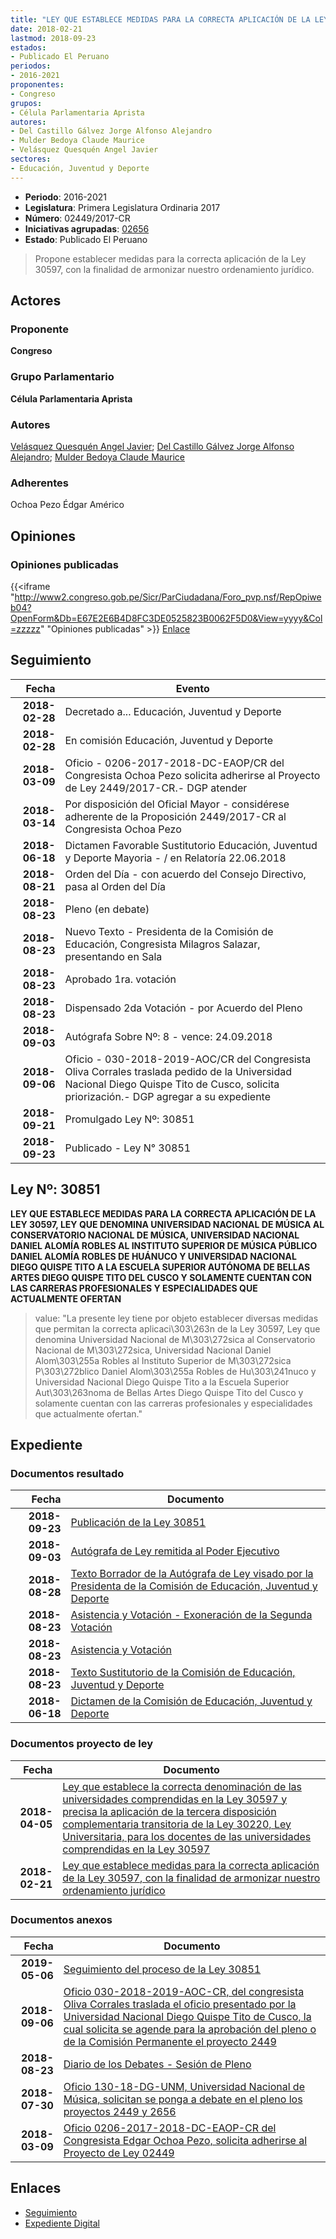 ```yaml
---
title: "LEY QUE ESTABLECE MEDIDAS PARA LA CORRECTA APLICACIÓN DE LA LEY 30597, CON LA FINALIDAD DE ARMONIZAR NUESTRO ORDENAMIENTO JURÍDICO"
date: 2018-02-21
lastmod: 2018-09-23
estados:
- Publicado El Peruano
periodos:
- 2016-2021
proponentes:
- Congreso
grupos:
- Célula Parlamentaria Aprista
autores:
- Del Castillo Gálvez Jorge Alfonso Alejandro
- Mulder Bedoya Claude Maurice
- Velásquez Quesquén Angel Javier
sectores:
- Educación, Juventud y Deporte
---
```

- **Periodo**: 2016-2021
- **Legislatura**: Primera Legislatura Ordinaria 2017
- **Número**: 02449/2017-CR
- **Iniciativas agrupadas**: [02656](../../02600/02656)
- **Estado**: Publicado El Peruano

> Propone establecer medidas para la correcta aplicación de la Ley 30597, con la finalidad de armonizar nuestro ordenamiento jurídico.


## Actores

### Proponente

**Congreso**

### Grupo Parlamentario

**Célula Parlamentaria Aprista**

### Autores

[Velásquez Quesquén Angel Javier](mailto:mailto:jvelasquezq@congreso.gob.pe); [Del Castillo Gálvez Jorge Alfonso Alejandro](mailto:mailto:jdelcastillo@congreso.gob.pe); [Mulder Bedoya Claude Maurice](mailto:mailto:mmulder@congreso.gob.pe)

### Adherentes

Ochoa Pezo Édgar Américo

## Opiniones

### Opiniones publicadas

{{<iframe "http://www2.congreso.gob.pe/Sicr/ParCiudadana/Foro_pvp.nsf/RepOpiweb04?OpenForm&Db=E67E2E6B4D8FC3DE0525823B0062F5D0&View=yyyy&Col=zzzzz" "Opiniones publicadas" >}}
[Enlace](http://www2.congreso.gob.pe/Sicr/ParCiudadana/Foro_pvp.nsf/RepOpiweb04?OpenForm&Db=E67E2E6B4D8FC3DE0525823B0062F5D0&View=yyyy&Col=zzzzz)


## Seguimiento

| Fecha | Evento |
|------:|--------|
| **2018-02-28** | Decretado a... Educación, Juventud y Deporte |
| **2018-02-28** | En comisión Educación, Juventud y Deporte |
| **2018-03-09** | Oficio - 0206-2017-2018-DC-EAOP/CR del Congresista Ochoa Pezo solicita adherirse al Proyecto de Ley 2449/2017-CR.- DGP atender |
| **2018-03-14** | Por disposición del Oficial Mayor - considérese adherente de la Proposición 2449/2017-CR al Congresista Ochoa Pezo |
| **2018-06-18** | Dictamen Favorable Sustitutorio Educación, Juventud y Deporte Mayoria - / en Relatoría 22.06.2018 |
| **2018-08-21** | Orden del Día - con acuerdo del Consejo Directivo, pasa al Orden del Día |
| **2018-08-23** | Pleno (en debate) |
| **2018-08-23** | Nuevo Texto - Presidenta de la Comisión de Educación, Congresista Milagros Salazar, presentando en Sala |
| **2018-08-23** | Aprobado 1ra. votación |
| **2018-08-23** | Dispensado 2da Votación - por Acuerdo del Pleno |
| **2018-09-03** | Autógrafa Sobre Nº: 8 - vence: 24.09.2018 |
| **2018-09-06** | Oficio - 030-2018-2019-AOC/CR del Congresista Oliva Corrales traslada pedido de la Universidad Nacional Diego Quispe Tito de Cusco, solicita priorización.- DGP agregar a su expediente |
| **2018-09-21** | Promulgado Ley Nº: 30851 |
| **2018-09-23** | Publicado - Ley N° 30851 |

## Ley Nº: 30851

**LEY QUE ESTABLECE MEDIDAS PARA LA CORRECTA APLICACIÓN DE LA LEY 30597, LEY QUE DENOMINA UNIVERSIDAD NACIONAL DE MÚSICA AL CONSERVATORIO NACIONAL DE MÚSICA, UNIVERSIDAD NACIONAL DANIEL ALOMÍA ROBLES AL INSTITUTO SUPERIOR DE MÚSICA PÚBLICO DANIEL ALOMÍA ROBLES DE HUÁNUCO Y UNIVERSIDAD NACIONAL DIEGO QUISPE TITO A LA ESCUELA SUPERIOR AUTÓNOMA DE BELLAS ARTES DIEGO QUISPE TITO DEL CUSCO Y SOLAMENTE CUENTAN CON LAS CARRERAS PROFESIONALES Y ESPECIALIDADES QUE ACTUALMENTE OFERTAN**

> value: "La presente ley tiene por objeto establecer diversas medidas que permitan la correcta aplicaci\303\263n de la Ley 30597, Ley que denomina Universidad Nacional de M\303\272sica al Conservatorio Nacional de M\303\272sica, Universidad Nacional Daniel Alom\303\255a Robles al Instituto Superior de M\303\272sica P\303\272blico Daniel Alom\303\255a Robles de Hu\303\241nuco y Universidad Nacional Diego Quispe Tito a la Escuela Superior Aut\303\263noma de Bellas Artes Diego Quispe Tito del Cusco y solamente cuentan con las carreras profesionales y especialidades que actualmente ofertan."


## Expediente

### Documentos resultado

| Fecha | Documento |
|------:|-----------|
| **2018-09-23** | [Publicación de la Ley 30851](http://www.leyes.congreso.gob.pe/Documentos/2016_2021/ADLP/Normas_Legales/30851-LEY.pdf) |
| **2018-09-03** | [Autógrafa de Ley remitida al Poder Ejecutivo](http://www.leyes.congreso.gob.pe/Documentos/2016_2021/ADLP/Texto_Aprobado/AU0244920180903.pdf) |
| **2018-08-28** | [Texto Borrador de la Autógrafa de Ley visado por la Presidenta de la Comisión de Educación, Juventud y Deporte](http://www.leyes.congreso.gob.pe/Documentos/2016_2021/Texto_Borrador_de_Autografa/BAU0244920180828.pdf) |
| **2018-08-23** | [Asistencia y Votación - Exoneración de la Segunda Votación](http://www.leyes.congreso.gob.pe/Documentos/2016_2021/Asistencia_y_Votacion/Proyectos_de_Ley/Exoneracion_de_Segunda_Votacion/ESV0244920180823.pdf) |
| **2018-08-23** | [Asistencia y Votación](http://www.leyes.congreso.gob.pe/Documentos/2016_2021/Asistencia_y_Votacion/Proyectos_de_Ley/AV0244920180823.pdf) |
| **2018-08-23** | [Texto Sustitutorio de la Comisión de Educación, Juventud y Deporte](http://www.leyes.congreso.gob.pe/Documentos/2016_2021/Texto_Sustitutorio/Proyectos_de_Ley/TS0244920180823.pdf) |
| **2018-06-18** | [Dictamen de la Comisión de Educación, Juventud y Deporte](http://www.leyes.congreso.gob.pe/Documentos/2016_2021/Dictamenes/Proyectos_de_Ley/02449DC10MAY20180618..pdf) |

### Documentos proyecto de ley

| Fecha | Documento |
|------:|-----------|
| **2018-04-05** | [Ley que establece la correcta denominación de las universidades comprendidas en la Ley 30597 y precisa la aplicación de la tercera disposición complementaria transitoria de la Ley 30220, Ley Universitaria, para los docentes de las universidades comprendidas en la Ley 30597](http://www.leyes.congreso.gob.pe/Documentos/2016_2021/Proyectos_de_Ley_y_de_Resoluciones_Legislativas/PL0265620180405.pdf) |
| **2018-02-21** | [Ley que establece medidas para la correcta aplicación de la Ley 30597, con la finalidad de armonizar nuestro ordenamiento jurídico](http://www.leyes.congreso.gob.pe/Documentos/2016_2021/Proyectos_de_Ley_y_de_Resoluciones_Legislativas/PL0244920180221...pdf) |

### Documentos anexos

| Fecha | Documento |
|------:|-----------|
| **2019-05-06** | [Seguimiento del proceso de la Ley 30851](http://www.leyes.congreso.gob.pe/Documentos/2016_2021/Seguimiento_de_Proyectos_de_Ley/02449PL20190506.pdf) |
| **2018-09-06** | [Oficio 030-2018-2019-AOC-CR, del congresista Oliva Corrales traslada el oficio presentado por la Universidad Nacional Diego Quispe Tito de Cusco, la cual solicita se agende para la aprobación del pleno o de la Comisión Permanente el proyecto 2449](http://www.leyes.congreso.gob.pe/Documentos/2016_2021/Oficios/Congresistas/OFICIO-030-2018-2019-AOC-CR.pdf) |
| **2018-08-23** | [Diario de los Debates - Sesión de Pleno](http://www2.congreso.gob.pe/Sicr/DiarioDebates/Publicad.nsf/SesionesPleno/05256D6E0073DFE9052582F3005E30B1/$FILE/PLO-2018-5.pdf) |
| **2018-07-30** | [Oficio 130-18-DG-UNM, Universidad Nacional de Música, solicitan se ponga a debate en el pleno los proyectos 2449 y 2656](http://www.leyes.congreso.gob.pe/Documentos/2016_2021/Oficios/Otras_Instituciones/OFICIO-130-18-DG-UNM.pdf) |
| **2018-03-09** | [Oficio 0206-2017-2018-DC-EAOP-CR del Congresista Edgar Ochoa Pezo, solicita adherirse al Proyecto de Ley 02449](http://www.leyes.congreso.gob.pe/Documentos/2016_2021/Oficios/Congresistas/OFICIO-0206-2017-2018-DC-EAOP-CR.pdf) |

## Enlaces

- [Seguimiento](http://www2.congreso.gob.pe/Sicr/TraDocEstProc/CLProLey2016.nsf/f7fff46988ca05b1052578e100829cc7/9cbb7c9303344fb50525823b0067d759?OpenDocument)
- [Expediente Digital](http://www2.congreso.gob.pe/Sicr/TraDocEstProc/Expvirt_2011.nsf/visbusqptramdoc1621/02449?opendocument)

